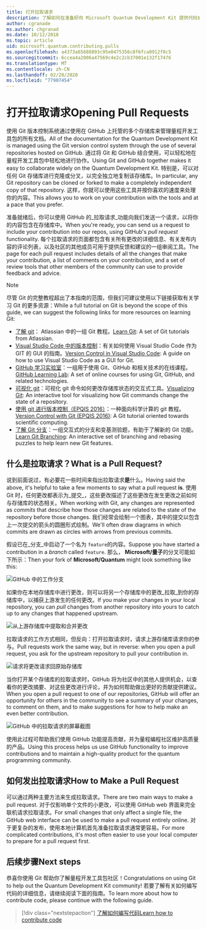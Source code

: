 ```yaml
---
title: 打开拉取请求
description: 了解如何在准备好向 Microsoft Quantum Development Kit 提供代码或文档时提交 GitHub 拉取请求。
author: cgranade
ms.author: chgranad
ms.date: 10/12/2018
ms.topic: article
uid: microsoft.quantum.contributing.pulls
ms.openlocfilehash: a4373a65688893c95e0475356c8f6fca0912f8c5
ms.sourcegitcommit: 6ccea4a2006a47569c4e2c2cb37001e132f17476
ms.translationtype: MT
ms.contentlocale: zh-CN
ms.lasthandoff: 02/28/2020
ms.locfileid: "77907454"
---
```

# <a name="opening-pull-requests"></a><span data-ttu-id="d9876-103">打开拉取请求</span><span class="sxs-lookup"><span data-stu-id="d9876-103">Opening Pull Requests</span></span> #

<span data-ttu-id="d9876-104">使用 Git 版本控制系统通过使用在 GitHub 上托管的多个存储库来管理量程开发工具包的所有文档。</span><span class="sxs-lookup"><span data-stu-id="d9876-104">All of the documentation for the Quantum Development Kit is managed using the Git version control system through the use of several repositories hosted on GitHub.</span></span>
<span data-ttu-id="d9876-105">通过将 Git 和 GitHub 结合使用，可以轻松地在量程开发工具包中轻松地进行协作。</span><span class="sxs-lookup"><span data-stu-id="d9876-105">Using Git and GitHub together makes it easy to collaborate widely on the Quantum Development Kit.</span></span>
<span data-ttu-id="d9876-106">特别是，可以对任何 Git 存储库进行克隆或分叉，以完全独立地复制该存储库。</span><span class="sxs-lookup"><span data-stu-id="d9876-106">In particular, any Git repository can be cloned or forked to make a completely independent copy of that repository.</span></span>
<span data-ttu-id="d9876-107">这样，你就可以使用这些工具并按你喜欢的速度来处理你的内容。</span><span class="sxs-lookup"><span data-stu-id="d9876-107">This allows you to work on your contribution with the tools and at a pace that you prefer.</span></span>

<span data-ttu-id="d9876-108">准备就绪后，你可以使用 GitHub 的_拉取请求_功能向我们发送一个请求，以将你的内容包含在存储库中。</span><span class="sxs-lookup"><span data-stu-id="d9876-108">When you're ready, you can send us a request to include your contribution into our repos, using GitHub's _pull request_ functionality.</span></span>
<span data-ttu-id="d9876-109">每个拉取请求的页面都包含有关所有更改的详细信息、有关发布内容的评论列表，以及社区的其他成员可用于提供反馈和建议的一组审阅工具。</span><span class="sxs-lookup"><span data-stu-id="d9876-109">The page for each pull request includes details of all the changes that make your contribution, a list of comments on your contribution, and a set of review tools that other members of the community can use to provide feedback and advice.</span></span>

> [!NOTE]
> <span data-ttu-id="d9876-110">尽管 Git 的完整教程超出了本指南的范围，但我们可建议使用以下链接获取有关学习 Git 的更多资源：</span><span class="sxs-lookup"><span data-stu-id="d9876-110">While a full tutorial on Git is beyond the scope of this guide, we can suggest the following links for more resources on learning Git:</span></span>
>
> - <span data-ttu-id="d9876-111">[了解 git](https://www.atlassian.com/git)： Atlassian 中的一组 Git 教程。</span><span class="sxs-lookup"><span data-stu-id="d9876-111">[Learn Git](https://www.atlassian.com/git): A set of Git tutorials from Atlassian.</span></span>
> - <span data-ttu-id="d9876-112">[Visual Studio Code 中的版本控制](https://code.visualstudio.com/docs/editor/versioncontrol)：有关如何使用 Visual Studio Code 作为 GIT 的 GUI 的指南。</span><span class="sxs-lookup"><span data-stu-id="d9876-112">[Version Control in Visual Studio Code](https://code.visualstudio.com/docs/editor/versioncontrol): A guide on how to use Visual Studio Code as a GUI for Git.</span></span>
> - <span data-ttu-id="d9876-113">[GitHub 学习实验室](https://lab.github.com/)：一组用于使用 Git、GitHub 和相关技术的在线课程。</span><span class="sxs-lookup"><span data-stu-id="d9876-113">[GitHub Learning Lab](https://lab.github.com/): A set of online courses for using Git, GitHub, and related technologies.</span></span>
> - <span data-ttu-id="d9876-114">[可视化 git](https://git-school.github.io/visualizing-git/)：可视化 git 命令如何更改存储库状态的交互式工具。</span><span class="sxs-lookup"><span data-stu-id="d9876-114">[Visualizing Git](https://git-school.github.io/visualizing-git/): An interactive tool for visualizing how Git commands change the state of a repository.</span></span>
> - <span data-ttu-id="d9876-115">[使用 git 进行版本控制（EPQIS 2016）](https://nbviewer.jupyter.org/github/QuinnPhys/PythonWorkshop-science/blob/master/lecture-1-scicomp-tools-part1.ipynb#Version-Control-with-Git-(50-Minutes))：一种面向科学计算的 git 教程。</span><span class="sxs-lookup"><span data-stu-id="d9876-115">[Version Control with Git (EPQIS 2016)](https://nbviewer.jupyter.org/github/QuinnPhys/PythonWorkshop-science/blob/master/lecture-1-scicomp-tools-part1.ipynb#Version-Control-with-Git-(50-Minutes)): A Git tutorial oriented towards scientific computing.</span></span>
> - <span data-ttu-id="d9876-116">[了解 Git 分支](https://learngitbranching.js.org/)：一组交互式的分支和变基测验题，有助于了解新的 Git 功能。</span><span class="sxs-lookup"><span data-stu-id="d9876-116">[Learn Git Branching](https://learngitbranching.js.org/): An interactive set of branching and rebasing puzzles to help learn new Git features.</span></span>

## <a name="what-is-a-pull-request"></a><span data-ttu-id="d9876-117">什么是拉取请求？</span><span class="sxs-lookup"><span data-stu-id="d9876-117">What is a Pull Request?</span></span> ##

<span data-ttu-id="d9876-118">说到前面说过，有必要花一些时间来指出拉取请求**是**什么。</span><span class="sxs-lookup"><span data-stu-id="d9876-118">Having said the above, it's helpful to take a few moments to say what a pull request **is**.</span></span>
<span data-ttu-id="d9876-119">使用 Git 时，任何更改都表示为_提交_，这些更改描述了这些更改在发生更改之前如何与存储库的状态相关。</span><span class="sxs-lookup"><span data-stu-id="d9876-119">When working with Git, any changes are represented as _commits_ that describe how those changes are related to the state of the repository before those changes.</span></span>
<span data-ttu-id="d9876-120">我们经常会绘制一个图表，其中的提交以包含上一次提交的箭头的圆圈形式绘制。</span><span class="sxs-lookup"><span data-stu-id="d9876-120">We'll often draw diagrams in which commits are drawn as circles with arrows from previous commits.</span></span>

<span data-ttu-id="d9876-121">假设已在_分支_中启动了一个名为 `feature`的内容。</span><span class="sxs-lookup"><span data-stu-id="d9876-121">Suppose you have started a contribution in a _branch_ called `feature`.</span></span>
<span data-ttu-id="d9876-122">那么， **Microsoft/量子**的分叉可能如下所示：</span><span class="sxs-lookup"><span data-stu-id="d9876-122">Then your fork of **Microsoft/Quantum** might look something like this:</span></span>

![GitHub 中的工作分支](~/media/git-workflow-step0.png)

<span data-ttu-id="d9876-124">如果你在本地存储库中进行更改，则可以将另一个存储库中的更改_拉取_到你的存储库中，以捕获上游发生的任何更改。</span><span class="sxs-lookup"><span data-stu-id="d9876-124">If you make your changes in your local repository, you can _pull_ changes from another repository into yours to catch up to any changes that happened upstream.</span></span>

![从上游存储库中提取和合并更改](~/media/git-workflow-step1.png)

<span data-ttu-id="d9876-126">拉取请求的工作方式相同，但反向：打开拉取请求时，请求上游存储库请求你的参与。</span><span class="sxs-lookup"><span data-stu-id="d9876-126">Pull requests work the same way, but in reverse: when you open a pull request, you ask for the upstream repository to pull your contribution in.</span></span>

![请求将更改请求回原始存储库](~/media/git-workflow-step2.png)

<span data-ttu-id="d9876-128">当你打开某个存储库的拉取请求时，GitHub 将为社区中的其他人提供机会，以查看你的更改摘要、对这些更改进行评论，并为如何帮助做出更好的贡献提供建议。</span><span class="sxs-lookup"><span data-stu-id="d9876-128">When you open a pull request to one of our repositories, GitHub will offer an opportunity for others in the community to see a summary of your changes, to comment on them, and to make suggestions for how to help make an even better contribution.</span></span>

![GitHub 中的拉取请求的屏幕截图](~/media/pull-request-header.png)

<span data-ttu-id="d9876-130">使用此过程可帮助我们使用 GitHub 功能提高贡献，并为量程编程社区维护高质量的产品。</span><span class="sxs-lookup"><span data-stu-id="d9876-130">Using this process helps us use GitHub functionality to improve contributions and to maintain a high-quality product for the quantum programming community.</span></span>

## <a name="how-to-make-a-pull-request"></a><span data-ttu-id="d9876-131">如何发出拉取请求</span><span class="sxs-lookup"><span data-stu-id="d9876-131">How to Make a Pull Request</span></span> ##

<span data-ttu-id="d9876-132">可以通过两种主要方法来生成拉取请求。</span><span class="sxs-lookup"><span data-stu-id="d9876-132">There are two main ways to make a pull request.</span></span>
<span data-ttu-id="d9876-133">对于仅影响单个文件的小更改，可以使用 GitHub web 界面来完全联机请求拉取请求。</span><span class="sxs-lookup"><span data-stu-id="d9876-133">For small changes that only affect a single file, the GitHub web interface can be used to make a pull request entirely online.</span></span>
<span data-ttu-id="d9876-134">对于更复杂的发布，使用本地计算机首先准备拉取请求通常更容易。</span><span class="sxs-lookup"><span data-stu-id="d9876-134">For more complicated contributions, it's most often easier to use your local computer to prepare for a pull request first.</span></span>

<!--
### Using the Web Interface ###

**TODO**

### Command-Line and GitHub Flow ###

Most of the time, it's easier to prepare a pull request on your own computer; that makes it easier to work incrementally, and to test your changes.
If you haven't already done so, the first step is to _fork_ the repository that you'd like to contribute to.
Forking makes a complete clone of the original repository, but under your GitHub account instead of under [Microsoft](http://github.com/Microsoft/) or [MicrosoftDocs](http://github.com/MicrosoftDocs/).
This way, you can edit your personal fork to your heart's content before making a pull request for your work.

**TODO: pick up here**

## Code Review and Etiquette ##

**TODO: PR ettiquette, reviews, etc.**

-->

## <a name="next-steps"></a><span data-ttu-id="d9876-135">后续步骤</span><span class="sxs-lookup"><span data-stu-id="d9876-135">Next steps</span></span> ##

<span data-ttu-id="d9876-136">恭喜你使用 Git 帮助你了解量程开发工具包社区！</span><span class="sxs-lookup"><span data-stu-id="d9876-136">Congratulations on using Git to help out the Quantum Development Kit community!</span></span>
<span data-ttu-id="d9876-137">若要了解有关如何编写代码的详细信息，请继续阅读下面的指南。</span><span class="sxs-lookup"><span data-stu-id="d9876-137">To learn more about how to contribute code, please continue with the following guide.</span></span>

> [!div class="nextstepaction"]
> [<span data-ttu-id="d9876-138">了解如何编写代码</span><span class="sxs-lookup"><span data-stu-id="d9876-138">Learn how to contribute code</span></span>](xref:microsoft.quantum.contributing.code)
